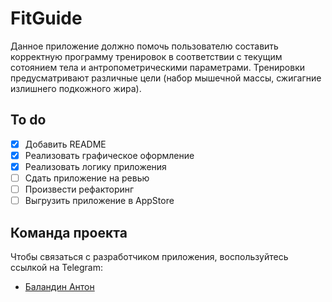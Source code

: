 # FitGuide
Данное приложение должно помочь пользователю составить корректную программу тренировок в соответствии с текущим сотоянием тела и антропометрическими параметрами. Тренировки предусматривают различные цели (набор мышечной массы, сжигагние излишнего подкожного жира).

## To do
- [x] Добавить README
- [x] Реализовать графическое оформление
- [x] Реализовать логику приложения
- [ ] Сдать приложение на ревью
- [ ] Произвести рефакторинг
- [ ] Выгрузить приложение в AppStore

## Команда проекта
Чтобы связаться с разработчиком приложения, воспользуйтесь ссылкой на Telegram:

- [Баландин Антон](https://t.me/+375336886070)
